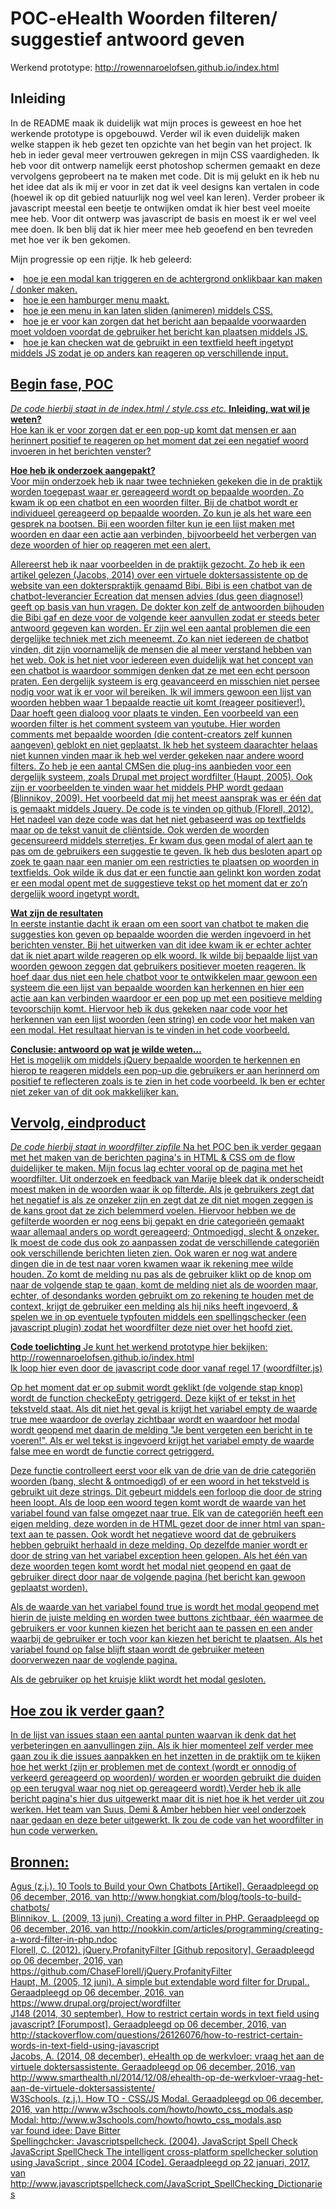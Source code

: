 # POC-eHealth Woorden filteren/ suggestief antwoord geven
Werkend prototype: http://rowennaroelofsen.github.io/index.html


<h2>Inleiding</h2>
In de README maak ik duidelijk wat mijn proces is geweest en hoe het werkende prototype is opgebouwd. Verder wil ik even duidelijk maken welke stappen ik heb gezet ten opzichte van het begin van het project. Ik heb in ieder geval meer vertrouwen gekregen in mijn CSS vaardigheden. Ik heb voor dit ontwerp namelijk eerst photoshop schermen gemaakt en deze vervolgens geprobeert na te maken met code. Dit is mij gelukt en ik heb nu het idee dat als ik mij er voor in zet dat ik veel designs kan vertalen in code (hoewel ik op dit gebied natuurlijk nog wel veel kan leren). Verder probeer ik javascript meestal een beetje te ontwijken omdat ik hier best veel moeite mee heb. Voor dit ontwerp was javascript de basis en moest ik er wel veel mee doen. Ik ben blij dat ik hier meer mee heb geoefend en ben tevreden met hoe ver ik ben gekomen. 

Mijn progressie op een rijtje. Ik heb geleerd: <br>
<u>
<li>hoe je een modal kan triggeren en de achtergrond onklikbaar kan maken / donker maken.</li>
<li>hoe je een hamburger menu maakt.</li>
<li>hoe je een menu in kan laten sliden (animeren) middels CSS.</li>
<li>hoe je er voor kan zorgen dat het bericht aan bepaalde voorwaarden moet voldoen voordat de gebruiker het bericht kan plaatsen middels JS.</li>
<li>hoe je kan checken wat de gebruikt in een textfield heeft ingetypt middels JS zodat je op anders kan reageren op verschillende input.</li>

<h2>Begin fase, POC</h2>
<i>De code hierbij staat in de index.html / style.css etc.</i>
<b>Inleiding, wat wil je weten?</b><br>
Hoe kan ik er voor zorgen dat er een pop-up komt dat mensen er aan herinnert positief te reageren op het moment dat zei een negatief woord invoeren in het berichten venster? 

<b>Hoe heb ik onderzoek aangepakt?</b><br>
Voor mijn onderzoek heb ik naar twee technieken gekeken die in de praktijk worden toegepast waar er gereageerd wordt op bepaalde woorden. Zo kwam ik op een chatbot en een woorden filter. Bij de chatbot wordt er individueel gereageerd op bepaalde woorden. Zo kun je als het ware een gesprek na bootsen. Bij een woorden filter kun je een lijst maken met woorden en daar een actie aan verbinden, bijvoorbeeld het verbergen van deze woorden of hier op reageren met een alert. 

Allereerst heb ik naar voorbeelden in de praktijk gezocht. Zo heb ik een artikel gelezen (Jacobs, 2014) over een virtuele doktersassistente op de website van een dokterspraktijk genaamd Bibi. Bibi is een chatbot van de chatbot-leverancier Ecreation dat mensen advies (dus geen diagnose!) geeft op basis van hun vragen. De dokter kon zelf de antwoorden bijhouden die Bibi gaf en deze voor de volgende keer aanvullen zodat er steeds beter antwoord gegeven kan worden. Er zijn wel een aantal problemen die een dergelijke techniek met zich meeneemt. Zo kan niet iedereen de chatbot vinden, dit zijn voornamelijk de mensen die al meer verstand hebben van het web. Ook is het niet voor iedereen even duidelijk wat het concept van een chatbot is waardoor sommigen denken dat ze met een echt persoon praten. Een dergelijk systeem is erg geavanceerd en misschien niet persee nodig voor wat ik er voor wil bereiken. Ik wil immers gewoon een lijst van woorden hebben waar 1 bepaalde reactie uit komt (reageer positiever!). Daar hoeft geen dialoog voor plaats te vinden. Een voorbeeld van een woorden filter is het comment systeem van youtube. Hier worden comments met bepaalde woorden (die content-creators zelf kunnen aangeven) geblokt en niet geplaatst. Ik heb het systeem daarachter helaas niet kunnen vinden maar ik heb wel verder gekeken naar andere woord filters. Zo heb je een aantal CMSen die plug-ins aanbieden voor een dergelijk systeem, zoals Drupal met project wordfilter (Haupt, 2005). Ook zijn er voorbeelden te vinden waar het middels PHP wordt gedaan (Blinnikov, 2009). Het voorbeeld dat mij het meest aansprak was er één dat is gemaakt middels Jquery. De code is te vinden op github (Florell, 2012). Het nadeel van deze code was dat het niet gebaseerd was op textfields maar op de tekst vanuit de cliëntside. Ook werden de woorden gecensureerd middels sterretjes. Er kwam dus geen modal of alert aan te pas om de gebruikers een suggestie te geven. Ik heb dus besloten apart op zoek te gaan naar een manier om een restricties te plaatsen op woorden in textfields. Ook wilde ik dus dat er een functie aan gelinkt kon worden zodat er een modal opent met de suggestieve tekst op het moment dat er zo’n dergelijk woord ingetypt wordt. 

<b>Wat zijn de resultaten</b><br>
In eerste instantie dacht ik eraan om een soort van chatbot te maken die suggesties kon geven op bepaalde woorden die werden ingevoerd in het berichten venster. Bij het uitwerken van dit idee kwam ik er echter achter dat ik niet apart wilde reageren op elk woord. Ik wilde bij bepaalde lijst van woorden gewoon zeggen dat gebruikers positiever moeten reageren. Ik hoef daar dus niet een hele chatbot voor te ontwikkelen maar gewoon een systeem die een lijst van bepaalde woorden kan herkennen en hier een actie aan kan verbinden waardoor er een pop up met een positieve melding tevoorschijn komt. Hiervoor heb ik dus gekeken naar code voor het herkennen van een lijst woorden (een string) en code voor het maken van een modal. Het resultaat hiervan is te vinden in het code voorbeeld. 

<b>Conclusie: antwoord op wat je wilde weten…</b><br>
Het is mogelijk om middels jQuery bepaalde woorden te herkennen en hierop te reageren middels een pop-up die gebruikers er aan herinnerd om positief te reflecteren zoals is te zien in het code voorbeeld. Ik ben er echter niet zeker van of dit ook makkelijker kan.

<h2>Vervolg, eindproduct</h2>
<i>De code hierbij staat in woordfilter zipfile</i>
Na het POC ben ik verder gegaan met het maken van de berichten pagina's in HTML & CSS om de flow duidelijker te maken. Mijn focus lag echter vooral op de pagina met het woordfilter. Uit onderzoek en feedback van Marije bleek dat ik onderscheidt moest maken in de woorden waar ik op filterde. Als je gebruikers zegt dat het negatief is als ze onzeker zijn en zegt dat ze dit niet mogen zeggen is de kans groot dat ze zich belemmerd voelen. Hiervoor hebben we de gefilterde woorden er nog eens bij gepakt en drie categorieën gemaakt waar allemaal anders op wordt gereageerd; Ontmoedigd, slecht & onzeker. Ik moest de code dus ook zo aanpassen zodat de verschillende categoriën ook verschillende berichten lieten zien. Ook waren er nog wat andere dingen die in de test naar voren kwamen waar ik rekening mee wilde houden. Zo komt de melding nu pas als de gebruiker klikt op de knop om naar de volgende stap te gaan, komt de melding niet als de woorden maar, echter, of desondanks worden gebruikt om zo rekening te houden met de context, krijgt de gebruiker een melding als hij niks heeft ingevoerd, & spelen we in op eventuele typfouten middels een spellingschecker (een javascript plugin) zodat het woordfilter deze niet over het hoofd ziet.

<b>Code toelichting</b>
Je kunt het werkend prototype hier bekijken: http://rowennaroelofsen.github.io/index.html<br>
Ik loop hier even door de javascript code door vanaf regel 17 (woordfilter.js)<br>

Op het moment dat er op submit wordt geklikt (de volgende stap knop) wordt de function checkeEpty getriggerd. Deze kijkt of er tekst in het tekstveld staat. Als dit niet het geval is krijgt het variabel empty de waarde true mee waardoor de overlay zichtbaar wordt en waardoor het modal wordt geopend met daarin de melding "Je bent vergeten een bericht in te voeren!". Als er wel tekst is ingevoerd krijgt het variabel empty de waarde false mee en wordt de functie correct getriggerd.<br>

Deze functie controlleert eerst voor elk van de drie van de drie categoriën woorden (bang, slecht & ontmoedigd) of er een woord in het tekstveld is gebruikt uit deze strings. Dit gebeurt middels een forloop die door de string heen loopt. Als de loop een woord tegen komt wordt de waarde van het variabel found van false omgezet naar true. Elk van de categoriën heeft een eigen melding, deze worden in de HTML gezet door de inner html van span-text aan te passen. Ook wordt het negatieve woord dat de gebruikers hebben gebruikt herhaald in deze melding. Op dezelfde manier wordt er door de string van het variabel exception heen gelopen. Als het één van deze woorden tegen komt wordt het modal niet geopend en gaat de gebruiker direct door naar de volgende pagina (het bericht kan gewoon geplaatst worden).<br>

Als de waarde van het variabel found true is wordt het modal geopend met hierin de juiste melding en worden twee buttons zichtbaar, één waarmee de gebruikers er voor kunnen kiezen het bericht aan te passen en een ander waarbij de gebruiker er toch voor kan kiezen het bericht te plaatsen. Als het variabel found op false blijft staan wordt de gebruiker meteen doorverwezen naar de voglende pagina.<br> 

Als de gebruiker op het kruisje klikt wordt het modal gesloten.<br>

<h2>Hoe zou ik verder gaan?</h2>
In de lijst van issues staan een aantal punten waarvan ik denk dat het verbeteringen en aanvullingen zijn. Als ik hier momenteel zelf verder mee gaan zou ik die issues aanpakken en het inzetten in de praktijk om te kijken hoe het werkt (zijn er problemen met de context (wordt er onnodig of verkeerd gereageerd op woorden)/ worden er woorden gebruikt die duiden op een terugval waar nog niet op gereageerd wordt).Verder heb ik alle bericht pagina's hier dus uitgewerkt maar dit is niet hoe ik het verder uit zou werken. Het team van Suus, Demi & Amber hebben hier veel onderzoek naar gedaan en deze beter uitgewerkt. Ik zou de code van het woordfilter in hun code verwerken.<br>


<h2>Bronnen:</h2>
Agus (z.j.). 10 Tools to Build your Own Chatbots [Artikel]. Geraadpleegd op 06 december, 2016, van http://www.hongkiat.com/blog/tools-to-build-chatbots/<br>
Blinnikov, L. (2009, 13 juni). Creating a word filter in PHP. Geraadpleegd op 06 december, 2016, van http://nookkin.com/articles/programming/creating-a-word-filter-in-php.ndoc<br>
Florell, C. (2012). jQuery.ProfanityFilter [Github repository]. Geraadpleegd op 06 december, 2016, van https://github.com/ChaseFlorell/jQuery.ProfanityFilter<br>
Haupt, M. (2005, 12 juni). A simple but extendable word filter for Drupal.. Geraadpleegd op 06 december, 2016, van https://www.drupal.org/project/wordfilter<br>
J148 (2014, 30 september). How to restrict certain words in text field using javascript? [Forumpost]. Geraadpleegd op 06 december, 2016, van http://stackoverflow.com/questions/26126076/how-to-restrict-certain-words-in-text-field-using-javascript<br>
Jacobs, A. (2014, 08 december). eHealth op de werkvloer: vraag het aan de virtuele doktersassistente. Geraadpleegd op 06 december, 2016, van http://www.smarthealth.nl/2014/12/08/ehealth-op-de-werkvloer-vraag-het-aan-de-virtuele-doktersassistente/<br>
W3Schools. (z.j.). How TO - CSS/JS Modal. Geraadpleegd op 06 december, 2016, van http://www.w3schools.com/howto/howto_css_modals.asp<br>
Modal: http://www.w3schools.com/howto/howto_css_modals.asp<br>
var found idee: Dave Bitter<br>
Spellingchcker: Javascriptspellcheck. (2004). JavaScript Spell Check JavaScript SpellCheck The intelligent cross-platform spellchecker solution using JavaScript , since 2004 [Code]. Geraadpleegd op 22 januari, 2017, van http://www.javascriptspellcheck.com/JavaScript_SpellChecking_Dictionaries



